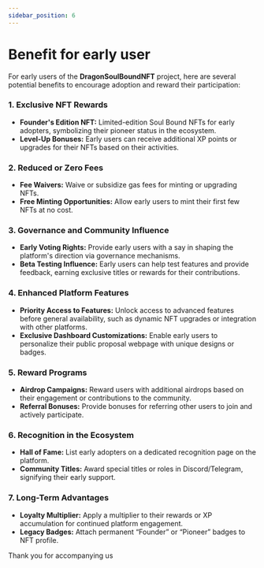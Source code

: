 ```yaml
---
sidebar_position: 6
---
```


# Benefit for early user

For early users of the **DragonSoulBoundNFT** project, here are several potential benefits to encourage adoption and reward their participation:

### **1. Exclusive NFT Rewards**
- **Founder's Edition NFT:** Limited-edition Soul Bound NFTs for early adopters, symbolizing their pioneer status in the ecosystem.
- **Level-Up Bonuses:** Early users can receive additional XP points or upgrades for their NFTs based on their activities.

### **2. Reduced or Zero Fees**
- **Fee Waivers:** Waive or subsidize gas fees for minting or upgrading NFTs.
- **Free Minting Opportunities:** Allow early users to mint their first few NFTs at no cost.

### **3. Governance and Community Influence**
- **Early Voting Rights:** Provide early users with a say in shaping the platform's direction via governance mechanisms.
- **Beta Testing Influence:** Early users can help test features and provide feedback, earning exclusive titles or rewards for their contributions.

### **4. Enhanced Platform Features**
- **Priority Access to Features:** Unlock access to advanced features before general availability, such as dynamic NFT upgrades or integration with other platforms.
- **Exclusive Dashboard Customizations:** Enable early users to personalize their public proposal webpage with unique designs or badges.

### **5. Reward Programs**
- **Airdrop Campaigns:** Reward users with additional airdrops based on their engagement or contributions to the community.
- **Referral Bonuses:** Provide bonuses for referring other users to join and actively participate.

### **6. Recognition in the Ecosystem**
- **Hall of Fame:** List early adopters on a dedicated recognition page on the platform.
- **Community Titles:** Award special titles or roles in Discord/Telegram, signifying their early support.

### **7. Long-Term Advantages**
- **Loyalty Multiplier:** Apply a multiplier to their rewards or XP accumulation for continued platform engagement.
- **Legacy Badges:** Attach permanent “Founder” or “Pioneer” badges to NFT profile.

Thank you for accompanying us